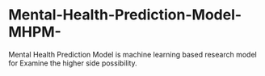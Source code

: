 # Mental-Health-Prediction-Model-MHPM-
Mental Health Prediction Model is machine learning based research model for Examine the higher side possibility. 
